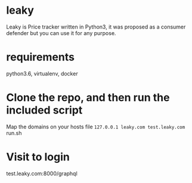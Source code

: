 # leaky
Leaky is Price tracker written in Python3, it was proposed as a consumer defender but you can use it for any purpose.

# requirements
python3.6, virtualenv, docker

# Clone the repo, and then run the included script
Map the domains on your hosts file
`127.0.0.1 leaky.com test.leaky.com`
run.sh

# Visit to login
test.leaky.com:8000/graphql
